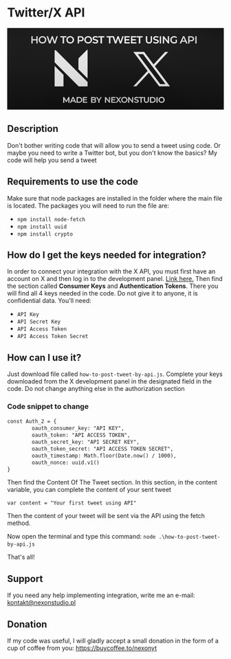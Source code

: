 # Twitter/X API

![Alternatice](https://github.com/nexonyt/twitter-x-API/blob/main/header.png)

## Description

Don't bother writing code that will allow you to send a tweet using code. Or maybe you need to write a Twitter bot, but you don't know the basics? My code will help you send a tweet

## Requirements to use the code
Make sure that node packages are installed in the folder where the main file is located. The packages you will need to run the file are:
- `npm install node-fetch`
- `npm install uuid`
- `npm install crypto`

## How do I get the keys needed for integration?
In order to connect your integration with the X API, you must first have an account on X and then log in to the development panel. [Link here.](https://developer.twitter.com/en/portal/dashboard)
Then find the section called **Consumer Keys** and **Authentication Tokens**. There you will find all 4 keys needed in the code. Do not give it to anyone, it is confidential data. You'll need:
- `API Key` 
- `API Secret Key` 
- `API Access Token` 
- `API Access Token Secret`


## How can I use it?
Just download file called `how-to-post-tweet-by-api.js`. Complete your keys downloaded from the X development panel in the designated field in the code. Do not change anything else in the authorization section

### Code snippet to change
```
const Auth_2 = {  
        oauth_consumer_key: "API KEY",
        oauth_token: "API ACCESS TOKEN",
        oauth_secret_key: "API SECRET KEY",
        oauth_token_secret: "API ACCESS TOKEN SECRET",
        oauth_timestamp: Math.floor(Date.now() / 1000),
        oauth_nonce: uuid.v1()
}
```

Then find the Content  Of The Tweet section. In this section, in the content variable, you can complete the content of your sent tweet
```
var content = "Your first tweet using API"
```
Then the content of your tweet will be sent via the API using the fetch method.


Now open the terminal and type this command:
`node .\how-to-post-tweet-by-api.js`

That's all!

## Support
If you need any help implementing integration, write me an e-mail: kontakt@nexonstudio.pl

## Donation
If my code was useful, I will gladly accept a small donation in the form of a cup of coffee from you: https://buycoffee.to/nexonyt
